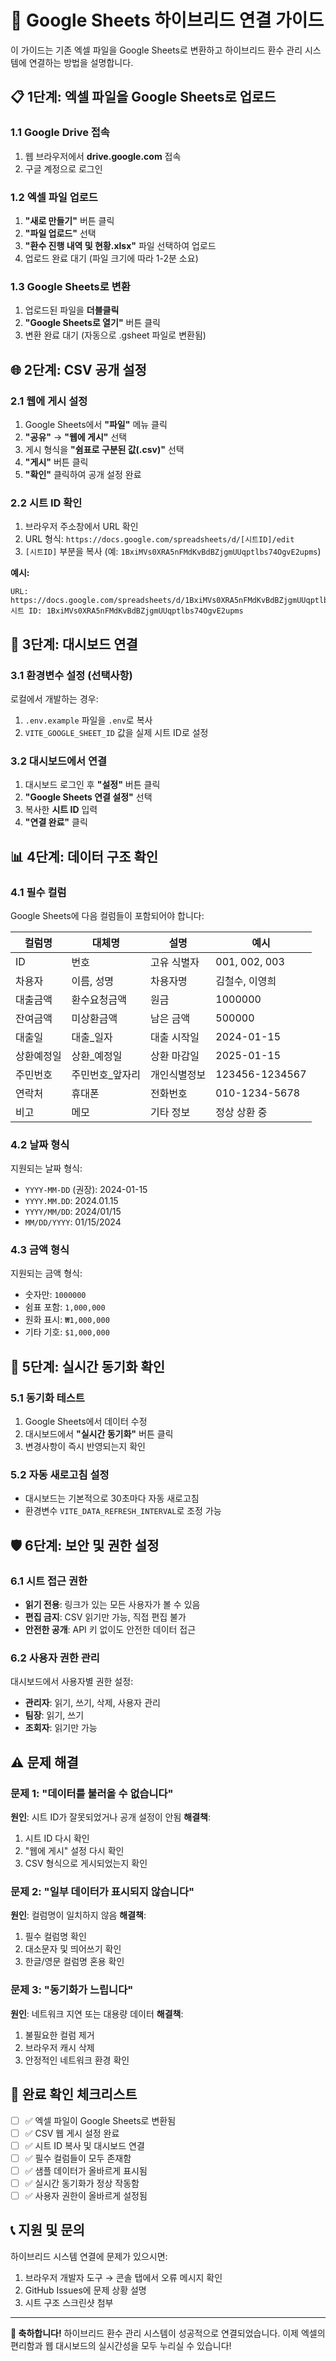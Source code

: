 # 🔗 Google Sheets 하이브리드 연결 가이드

이 가이드는 기존 엑셀 파일을 Google Sheets로 변환하고 하이브리드 환수 관리 시스템에 연결하는 방법을 설명합니다.

## 📋 1단계: 엑셀 파일을 Google Sheets로 업로드

### 1.1 Google Drive 접속
1. 웹 브라우저에서 **drive.google.com** 접속
2. 구글 계정으로 로그인

### 1.2 엑셀 파일 업로드
1. **"새로 만들기"** 버튼 클릭
2. **"파일 업로드"** 선택
3. **"환수 진행 내역 및 현황.xlsx"** 파일 선택하여 업로드
4. 업로드 완료 대기 (파일 크기에 따라 1-2분 소요)

### 1.3 Google Sheets로 변환
1. 업로드된 파일을 **더블클릭**
2. **"Google Sheets로 열기"** 버튼 클릭
3. 변환 완료 대기 (자동으로 .gsheet 파일로 변환됨)

## 🌐 2단계: CSV 공개 설정

### 2.1 웹에 게시 설정
1. Google Sheets에서 **"파일"** 메뉴 클릭
2. **"공유"** → **"웹에 게시"** 선택
3. 게시 형식을 **"쉼표로 구분된 값(.csv)"** 선택
4. **"게시"** 버튼 클릭
5. **"확인"** 클릭하여 공개 설정 완료

### 2.2 시트 ID 확인
1. 브라우저 주소창에서 URL 확인
2. URL 형식: `https://docs.google.com/spreadsheets/d/[시트ID]/edit`
3. `[시트ID]` 부분을 복사 (예: `1BxiMVs0XRA5nFMdKvBdBZjgmUUqptlbs74OgvE2upms`)

**예시:**
```
URL: https://docs.google.com/spreadsheets/d/1BxiMVs0XRA5nFMdKvBdBZjgmUUqptlbs74OgvE2upms/edit
시트 ID: 1BxiMVs0XRA5nFMdKvBdBZjgmUUqptlbs74OgvE2upms
```

## 🔧 3단계: 대시보드 연결

### 3.1 환경변수 설정 (선택사항)
로컬에서 개발하는 경우:
1. `.env.example` 파일을 `.env`로 복사
2. `VITE_GOOGLE_SHEET_ID` 값을 실제 시트 ID로 설정

### 3.2 대시보드에서 연결
1. 대시보드 로그인 후 **"설정"** 버튼 클릭
2. **"Google Sheets 연결 설정"** 선택
3. 복사한 **시트 ID** 입력
4. **"연결 완료"** 클릭

## 📊 4단계: 데이터 구조 확인

### 4.1 필수 컬럼
Google Sheets에 다음 컬럼들이 포함되어야 합니다:

| 컬럼명 | 대체명 | 설명 | 예시 |
|--------|---------|------|------|
| ID | 번호 | 고유 식별자 | 001, 002, 003 |
| 차용자 | 이름, 성명 | 차용자명 | 김철수, 이영희 |
| 대출금액 | 환수요청금액 | 원금 | 1000000 |
| 잔여금액 | 미상환금액 | 남은 금액 | 500000 |
| 대출일 | 대출_일자 | 대출 시작일 | 2024-01-15 |
| 상환예정일 | 상환_예정일 | 상환 마감일 | 2025-01-15 |
| 주민번호 | 주민번호_앞자리 | 개인식별정보 | 123456-1234567 |
| 연락처 | 휴대폰 | 전화번호 | 010-1234-5678 |
| 비고 | 메모 | 기타 정보 | 정상 상환 중 |

### 4.2 날짜 형식
지원되는 날짜 형식:
- `YYYY-MM-DD` (권장): 2024-01-15
- `YYYY.MM.DD`: 2024.01.15
- `YYYY/MM/DD`: 2024/01/15
- `MM/DD/YYYY`: 01/15/2024

### 4.3 금액 형식
지원되는 금액 형식:
- 숫자만: `1000000`
- 쉼표 포함: `1,000,000`
- 원화 표시: `₩1,000,000`
- 기타 기호: `$1,000,000`

## 🔄 5단계: 실시간 동기화 확인

### 5.1 동기화 테스트
1. Google Sheets에서 데이터 수정
2. 대시보드에서 **"실시간 동기화"** 버튼 클릭
3. 변경사항이 즉시 반영되는지 확인

### 5.2 자동 새로고침 설정
- 대시보드는 기본적으로 30초마다 자동 새로고침
- 환경변수 `VITE_DATA_REFRESH_INTERVAL`로 조정 가능

## 🛡️ 6단계: 보안 및 권한 설정

### 6.1 시트 접근 권한
- **읽기 전용**: 링크가 있는 모든 사용자가 볼 수 있음
- **편집 금지**: CSV 읽기만 가능, 직접 편집 불가
- **안전한 공개**: API 키 없이도 안전한 데이터 접근

### 6.2 사용자 권한 관리
대시보드에서 사용자별 권한 설정:
- **관리자**: 읽기, 쓰기, 삭제, 사용자 관리
- **팀장**: 읽기, 쓰기
- **조회자**: 읽기만 가능

## ⚠️ 문제 해결

### 문제 1: "데이터를 불러올 수 없습니다"
**원인**: 시트 ID가 잘못되었거나 공개 설정이 안됨
**해결책**:
1. 시트 ID 다시 확인
2. "웹에 게시" 설정 다시 확인
3. CSV 형식으로 게시되었는지 확인

### 문제 2: "일부 데이터가 표시되지 않습니다"
**원인**: 컬럼명이 일치하지 않음
**해결책**:
1. 필수 컬럼명 확인
2. 대소문자 및 띄어쓰기 확인
3. 한글/영문 컬럼명 혼용 확인

### 문제 3: "동기화가 느립니다"
**원인**: 네트워크 지연 또는 대용량 데이터
**해결책**:
1. 불필요한 컬럼 제거
2. 브라우저 캐시 삭제
3. 안정적인 네트워크 환경 확인

## 🎯 완료 확인 체크리스트

- [ ] ✅ 엑셀 파일이 Google Sheets로 변환됨
- [ ] ✅ CSV 웹 게시 설정 완료
- [ ] ✅ 시트 ID 복사 및 대시보드 연결
- [ ] ✅ 필수 컬럼들이 모두 존재함
- [ ] ✅ 샘플 데이터가 올바르게 표시됨
- [ ] ✅ 실시간 동기화가 정상 작동함
- [ ] ✅ 사용자 권한이 올바르게 설정됨

## 📞 지원 및 문의

하이브리드 시스템 연결에 문제가 있으시면:
1. 브라우저 개발자 도구 → 콘솔 탭에서 오류 메시지 확인
2. GitHub Issues에 문제 상황 설명
3. 시트 구조 스크린샷 첨부

---

**🎉 축하합니다!** 
하이브리드 환수 관리 시스템이 성공적으로 연결되었습니다. 
이제 엑셀의 편리함과 웹 대시보드의 실시간성을 모두 누리실 수 있습니다!
